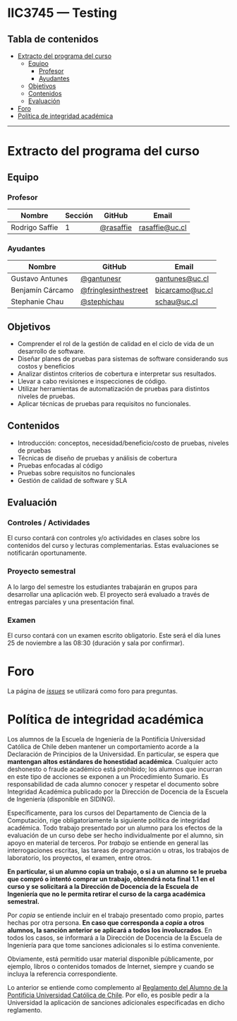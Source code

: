 
# IIC3745 — Testing

## Tabla de contenidos

- [Extracto del programa del curso](#extracto-del-programa-del-curso)
  - [Equipo](#equipo)
    - [Profesor](#profesor)
    - [Ayudantes](#ayudantes)
  - [Objetivos](#objetivos)
  - [Contenidos](#contenidos)
  - [Evaluación](#evaluación)
- [Foro](#foro)
- [Política de integridad académica](#política-de-integridad-académica)

---

# Extracto del programa del curso

## Equipo

### Profesor

Nombre         | Sección | GitHub      | Email
-------------- | ------- | ----------- | ---------------------
Rodrigo Saffie | 1       | [@rasaffie] | [rasaffie@uc.cl]

### Ayudantes

Nombre           | GitHub                 | Email
---------------- | ---------------------- | ----------------
Gustavo Antunes  | [@gantunesr]           | [gantunes@uc.cl]
Benjamín Cárcamo | [@fringlesinthestreet] | [bicarcamo@uc.cl]
Stephanie Chau   | [@stephichau]          | [schau@uc.cl]

[@rasaffie]: https://github.com/rasaffie
[@gantunesr]: https://github.com/gantunesr
[@fringlesinthestreet]: https://github.com/fringlesinthestreet
[@stephichau]: https://github.com/stephichau

[rasaffie@uc.cl]: mailto:rasaffie@uc.cl
[gantunes@uc.cl]: mailto:gantunes@uc.cl
[bicarcamo@uc.cl]: mailto:bicarcamo@uc.cl
[schau@uc.cl]: mailto:schau@uc.cl

## Objetivos
- Comprender el rol de la gestión de calidad en el ciclo de vida de un desarrollo de software.
- Diseñar planes de pruebas para sistemas de software considerando sus costos y beneficios
- Analizar distintos criterios de cobertura e interpretar sus resultados.
- Llevar a cabo revisiones e inspecciones de código.
- Utilizar herramientas de automatización de pruebas para distintos niveles de pruebas.
- Aplicar técnicas de pruebas para requisitos no funcionales.

## Contenidos

- Introducción: conceptos, necesidad/beneficio/costo de pruebas, niveles de pruebas
- Técnicas de diseño de pruebas y análisis de cobertura
- Pruebas enfocadas al código
- Pruebas sobre requisitos no funcionales
- Gestión de calidad de software y SLA

## Evaluación

### Controles / Actividades

El curso contará con controles y/o actividades en clases sobre los contenidos del curso y lecturas complementarias. Estas evaluaciones se notificarán oportunamente.

### Proyecto semestral

A lo largo del semestre los estudiantes trabajarán en grupos para desarrollar una aplicación web. El proyecto será evaluado a través de entregas parciales y una presentación final.

### Examen

El curso contará con un examen escrito obligatorio. Este será el día lunes 25 de noviembre a las 08:30 (duración y sala por confirmar).

# Foro

La página de [_issues_](https://github.com/IIC3745-2019-2/syllabus/issues) se utilizará como foro para preguntas.

# Política de integridad académica

Los alumnos de la Escuela de Ingeniería de la Pontificia Universidad Católica de Chile deben mantener un comportamiento acorde a la Declaración de Principios de la Universidad.  En particular, se espera que **mantengan altos estándares de honestidad académica**.  Cualquier acto deshonesto o fraude académico está prohibido; los alumnos que incurran en este tipo de acciones se exponen a un Procedimiento Sumario. Es responsabilidad de cada alumno conocer y respetar el documento sobre Integridad Académica publicado por la Dirección de Docencia de la Escuela de Ingeniería (disponible en SIDING).

Específicamente, para los cursos del Departamento de Ciencia de la Computación, rige obligatoriamente la siguiente política de integridad académica. Todo trabajo presentado por un alumno para los efectos de la evaluación de un curso debe ser hecho individualmente por el alumno, sin apoyo en material de terceros.  Por _trabajo_ se entiende en general las interrogaciones escritas, las tareas de programación u otras, los trabajos de laboratorio, los proyectos, el examen, entre otros.

**En particular, si un alumno copia un trabajo, o si a un alumno se le prueba que compró o intentó comprar un trabajo, obtendrá nota final 1.1 en el curso y se solicitará a la Dirección de Docencia de la Escuela de Ingeniería que no le permita retirar el curso de la carga académica semestral.**

Por _copia_ se entiende incluir en el trabajo presentado como propio, partes hechas por otra persona.  **En caso que corresponda a _copia_ a otros alumnos, la sanción anterior se aplicará a todos los involucrados**.  En todos los casos, se informará a la Dirección de Docencia de la Escuela de Ingeniería para que tome sanciones adicionales si lo estima conveniente.

Obviamente, está permitido usar material disponible públicamente, por ejemplo, libros o contenidos tomados de Internet, siempre y cuando se incluya la referencia correspondiente.

Lo anterior se entiende como complemento al [Reglamento del Alumno de la Pontificia Universidad Católica de Chile].  Por ello, es posible pedir a la Universidad la aplicación de sanciones adicionales especificadas en dicho reglamento.

[Reglamento del Alumno de la Pontificia Universidad Católica de Chile]: http://admisionyregistros.uc.cl/alumnos/informacion-academica/reglamentos-estudiantiles
